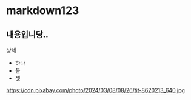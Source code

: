# markdown123
내용입니당..
---
상세
* 하나
* 둘
* 셋
  

https://cdn.pixabay.com/photo/2024/03/08/08/26/tit-8620213_640.jpg
